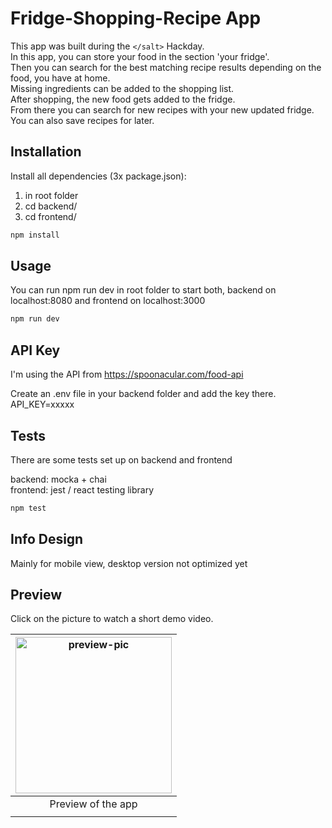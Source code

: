 # Fridge-Shopping-Recipe App

This app was built during the `</salt>` Hackday.  
In this app, you can store your food in the section 'your fridge'.  
Then you can search for the best matching recipe results depending on the food, you have at home.  
Missing ingredients can be added to the shopping list.  
After shopping, the new food gets added to the fridge.  
From there you can search for new recipes with your new updated fridge.  
You can also save recipes for later.

## Installation

Install all dependencies (3x package.json):

1. in root folder
2. cd backend/
3. cd frontend/

```bash
npm install
```

## Usage

You can run npm run dev in root folder to start both, backend on localhost:8080 and frontend on localhost:3000

```bash
npm run dev
```

## API Key

I'm using the API from 
https://spoonacular.com/food-api
[](https://spoonacular.com/food-api)

Create an .env file in your backend folder and add the key there. 
API_KEY=xxxxx

## Tests

There are some tests set up on backend and frontend

backend: mocka + chai  
frontend: jest / react testing library

```bash
npm test
```

## Info Design

Mainly for mobile view, desktop version not optimized yet

## Preview

Click on the picture to watch a short demo video.

| <a href="https://user-images.githubusercontent.com/70095024/111065084-21bfd100-84b8-11eb-8494-0c80cbff434e.mp4"><img width="250" alt="preview-pic" src="https://user-images.githubusercontent.com/70095024/111065839-166ea480-84bc-11eb-838f-1da6b96d8ca3.png"></a> |
| :-----------------------------------------------------------------------------------------------------------------------------------------------------------------------------------------------------------------------------------------------------------------: |
|                                                                                                                         Preview of the app                                                                                                                          |
|  |

